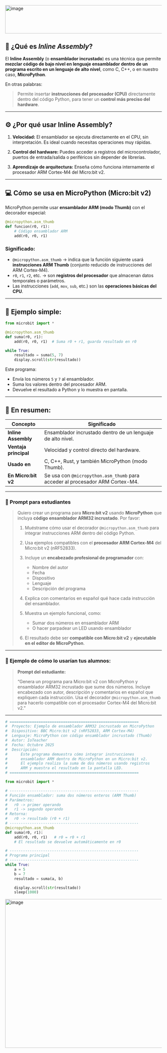 
<img width="606" height="91" alt="image" src="https://github.com/user-attachments/assets/57c78856-a51a-4be4-b623-f21a739c0fcb" />


## 🧩 ¿Qué es *Inline Assembly*?

El **Inline Assembly** (o **ensamblador incrustado**) es una técnica que permite **mezclar código de bajo nivel en lenguaje ensamblador dentro de un programa escrito en un lenguaje de alto nivel**, como C, C++, o en nuestro caso, **MicroPython**.

En otras palabras:

> Permite insertar **instrucciones del procesador (CPU)** directamente dentro del código Python, para tener un **control más preciso del hardware**.

---

## ⚙️ ¿Por qué usar Inline Assembly?

1. **Velocidad:**
   El ensamblador se ejecuta directamente en el CPU, sin interpretación. Es ideal cuando necesitas operaciones muy rápidas.

2. **Control del hardware:**
   Puedes acceder a registros del microcontrolador, puertos de entrada/salida o periféricos sin depender de librerías.

3. **Aprendizaje de arquitectura:**
   Enseña cómo funciona internamente el procesador ARM Cortex-M4 del Micro:bit v2.

---

## 💻 Cómo se usa en MicroPython (Micro:bit v2)

MicroPython permite usar **ensamblador ARM (modo Thumb)** con el decorador especial:

```python
@micropython.asm_thumb
def funcion(r0, r1):
    # Código ensamblador ARM
    add(r0, r0, r1)
```

### Significado:

* `@micropython.asm_thumb` → indica que la función siguiente usará **instrucciones ARM Thumb** (conjunto reducido de instrucciones del ARM Cortex-M4).
* `r0`, `r1`, `r2`, etc. → son **registros del procesador** que almacenan datos temporales o parámetros.
* Las instrucciones (`add`, `mov`, `sub`, etc.) son las **operaciones básicas del CPU**.

---

## 🔬 Ejemplo simple:

```python
from microbit import *

@micropython.asm_thumb
def suma(r0, r1):
    add(r0, r0, r1)  # Suma r0 + r1, guarda resultado en r0

while True:
    resultado = suma(5, 7)
    display.scroll(str(resultado))
```

Este programa:

* Envía los números `5` y `7` al ensamblador.
* Suma los valores dentro del procesador ARM.
* Devuelve el resultado a Python y lo muestra en pantalla.

---

## 🧠 En resumen:

| Concepto              | Significado                                                                   |
| --------------------- | ----------------------------------------------------------------------------- |
| **Inline Assembly**   | Ensamblador incrustado dentro de un lenguaje de alto nivel.                   |
| **Ventaja principal** | Velocidad y control directo del hardware.                                     |
| **Usado en**          | C, C++, Rust, y también MicroPython (modo Thumb).                             |
| **En Micro:bit v2**   | Se usa con `@micropython.asm_thumb` para acceder al procesador ARM Cortex-M4. |


---

### 🧩 Prompt para estudiantes

> Quiero crear un programa para **Micro:bit v2** usando **MicroPython** que incluya **código ensamblador ARM32 incrustado**.
> Por favor:
>
> 1. Muéstrame cómo usar el decorador `@micropython.asm_thumb` para integrar instrucciones ARM dentro del código Python.
> 2. Usa ejemplos compatibles con el **procesador ARM Cortex-M4** del Micro:bit v2 (nRF52833).
> 3. Incluye un **encabezado profesional de programador** con:
>
>    * Nombre del autor
>    * Fecha
>    * Dispositivo
>    * Lenguaje
>    * Descripción del programa
> 4. Explica con comentarios en español qué hace cada instrucción del ensamblador.
> 5. Muestra un ejemplo funcional, como:
>
>    * Sumar dos números en ensamblador ARM
>    * O hacer parpadear un LED usando ensamblador
> 6. El resultado debe ser **compatible con Micro:bit v2** y **ejecutable en el editor de MicroPython**.

---

### 🧠 Ejemplo de cómo lo usarían tus alumnos:

> **Prompt del estudiante:**
>
> “Genera un programa para Micro:bit v2 con MicroPython y ensamblador ARM32 incrustado que sume dos números.
> Incluye encabezado con autor, descripción y comentarios en español que expliquen cada instrucción.
> Usa el decorador `@micropython.asm_thumb` para hacerlo compatible con el procesador Cortex-M4 del Micro:bit v2.”

---

```python
# ==========================================================
#  Proyecto: Ejemplo de ensamblador ARM32 incrustado en MicroPython
#  Dispositivo: BBC Micro:bit v2 (nRF52833, ARM Cortex-M4)
#  Lenguaje: MicroPython con código ensamblador incrustado (Thumb)
#  Autor: IoTeacher
#  Fecha: Octubre 2025
#  Descripción:
#      Este programa demuestra cómo integrar instrucciones
#      ensamblador ARM dentro de MicroPython en un Micro:bit v2.
#      El ejemplo realiza la suma de dos números usando registros
#      ARM y muestra el resultado en la pantalla LED.
# ==========================================================

from microbit import *

# ----------------------------------------------------------
# Función ensamblador: suma dos números enteros (ARM Thumb)
# Parámetros:
#   r0 -> primer operando
#   r1 -> segundo operando
# Retorna:
#   r0 -> resultado (r0 + r1)
# ----------------------------------------------------------
@micropython.asm_thumb
def suma(r0, r1):
    add(r0, r0, r1)   # r0 = r0 + r1
    # El resultado se devuelve automáticamente en r0

# ----------------------------------------------------------
# Programa principal
# ----------------------------------------------------------
while True:
    a = 5
    b = 7
    resultado = suma(a, b)

    display.scroll(str(resultado))
    sleep(1000)

```


<img width="873" height="477" alt="image" src="https://github.com/user-attachments/assets/f4439b1b-7b6a-49d2-adb7-8d07bd17b0a2" />
